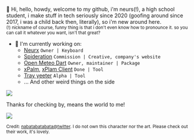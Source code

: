 👋 Hi, hello, howdy, welcome to my github, i'm neurs(!), a high school student, i make stuff in tech seriously since 2020 (goofing around since 2017, i was a child back then, literally), so i'm new around here.
<br/>
<sup>
  (!) nickname of course, funny thing is that i don't even know how to pronounce it. so you can call it whatever you want, isn't that great?
</sup>
<br/>

- 🔭 I'm currently working on:
  - [Neurx](https://github.com/neursh/neurx) `Owner | Keyboard`
  - [Spideration](https://www.facebook.com/spideration) `Commission | Creative, company's website`
  - [Open Meteo Dart](https://github.com/neursh/open-meteo-dart) `Owner, maintainer | Package`
  - [xPalm](https://github.com/neursh/xPalm), [xPlam Client](https://github.com/neursh/xPalm_client) `Done | Tool`
  - [Tray yeeter](https://github.com/neursh/tray_yeeter_sharp) `Alpha | Tool`
  - ... And other weird things on the side

![](https://komarev.com/ghpvc/?username=neursh&label=Silly+goobers)

Thanks for checking by, means the world to me!

<img align=center src="https://github.com/user-attachments/assets/8ae91119-18db-46f4-b6db-c33fa90b4d34" />

<sup>Credit: [nabatabatabata@twitter](https://x.com/nabatabatabata). I do not own this character nor the art. Please check out their work, it's lovely.</sup>
